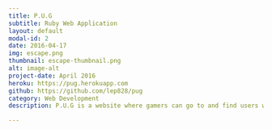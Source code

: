 ```yaml
---
title: P.U.G
subtitle: Ruby Web Application
layout: default
modal-id: 2
date: 2016-04-17
img: escape.png
thumbnail: escape-thumbnail.png
alt: image-alt
project-date: April 2016
heroku: https://pug.herokuapp.com
github: https://github.com/lep828/pug
category: Web Development
description: P.U.G is a website where gamers can go to and find users who play the same games and form groups to play together.

---
```

